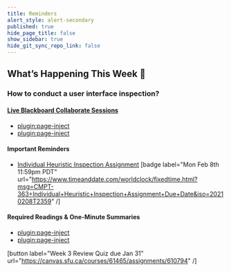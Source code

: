 ```yaml
---
title: Reminders
alert_style: alert-secondary
published: true
hide_page_title: false
show_sidebar: true
hide_git_sync_repo_link: false
---
```


## What’s Happening This Week 💫

### How to conduct a user interface inspection?

#### [Live Blackboard Collaborate Sessions](https://canvas.sfu.ca/courses/61465/external_tools/3544)  

*   [plugin:page-inject](/211/online-sessions/week-03-1)
*   [plugin:page-inject](/211/online-sessions/week-03-2)

#### Important Reminders

*   [Individual Heuristic Inspection Assignment](https://canvas.sfu.ca/courses/61465/assignments/610787) [badge label="Mon Feb 8th 11:59pm PDT" url="https://www.timeanddate.com/worldclock/fixedtime.html?msg=CMPT-363+Individual+Heuristic+Inspection+Assignment+Due+Date&iso=20210208T2359" /]

#### Required Readings & One-Minute Summaries

*   [plugin:page-inject](/211/lms-assignments/one-minute-summaries/week-03-1)
*   [plugin:page-inject](/211/lms-assignments/one-minute-summaries/week-03-2)

[button label="Week 3 Review Quiz due Jan 31" url="https://canvas.sfu.ca/courses/61465/assignments/610794" /]

